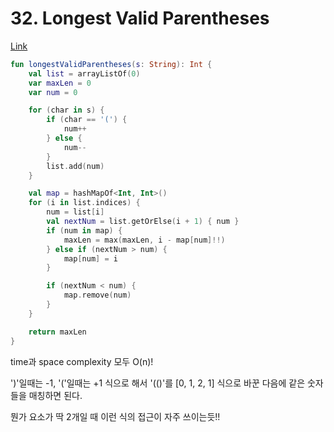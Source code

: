 # 32. Longest Valid Parentheses

[Link](https://leetcode.com/problems/longest-valid-parentheses/)

```kotlin
fun longestValidParentheses(s: String): Int {
    val list = arrayListOf(0)
    var maxLen = 0
    var num = 0

    for (char in s) {
        if (char == '(') {
            num++
        } else {
            num--
        }
        list.add(num)
    }

    val map = hashMapOf<Int, Int>()
    for (i in list.indices) {
        num = list[i]
        val nextNum = list.getOrElse(i + 1) { num }
        if (num in map) {
            maxLen = max(maxLen, i - map[num]!!)
        } else if (nextNum > num) {
            map[num] = i
        }

        if (nextNum < num) {
            map.remove(num)
        }
    }

    return maxLen
}
```

time과 space complexity 모두 O(n)!

')'일때는 -1, '('일때는 +1 식으로 해서 '(()'를 [0, 1, 2, 1] 식으로 바꾼 다음에 같은 숫자들을 매칭하면 된다.

뭔가 요소가 딱 2개일 때 이런 식의 접근이 자주 쓰이는듯!!